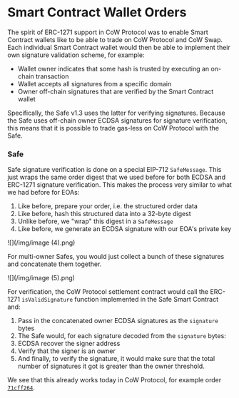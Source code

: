 # Smart Contract Wallet Orders

The spirit of ERC-1271 support in CoW Protocol was to enable Smart Contract wallets like to be able to trade on CoW Protocol and CoW Swap. Each individual Smart Contract wallet would then be able to implement their own signature validation scheme, for example:

* Wallet owner indicates that some hash is trusted by executing an on-chain transaction
* Wallet accepts all signatures from a specific domain
* Owner off-chain signatures that are verified by the Smart Contract wallet

Specifically, the Safe v1.3 uses the latter for verifying signatures. Because the Safe uses off-chain owner ECDSA signatures for signature verification, this means that it is possible to trade gas-less on CoW Protocol with the Safe.

### Safe

Safe signature verification is done on a special EIP-712 `SafeMessage`. This just wraps the same order digest that we used before for both ECDSA and ERC-1271 signature verification. This makes the process very similar to what we had before for EOAs:

1. Like before, prepare your order, i.e. the structured order data
2. Like before, hash this structured data into a 32-byte digest
3. Unlike before, we "wrap" this digest in a `SafeMessage`
4. Like before, we generate an ECDSA signature with our EOA's private key

![](/img/image (4).png)

For multi-owner Safes, you would just collect a bunch of these signatures and concatenate them together.

![](/img/image (5).png)

For verification, the CoW Protocol settlement contract would call the ERC-1271 `isValidSignature` function implemented in the Safe Smart Contract and:

1. Pass in the concatenated owner ECDSA signatures as the `signature` bytes
2. The Safe would, for each signature decoded from the `signature` bytes:
3. ECDSA recover the signer address
4. Verify that the signer is an owner
5. And finally, to verify the signature, it would make sure that the total number of signatures it got is greater than the owner threshold.

We see that this already works today in CoW Protocol, for example order [`71cff264`](https://barn.explorer.cow.fi/goerli/orders/0x71cff2646c6ca7b26844fdada874db8f20ff10cc831ffc8ba381b77dc185279fd64d6de7a7630d7a63f133b882ac44427d88555562e77d0e).
